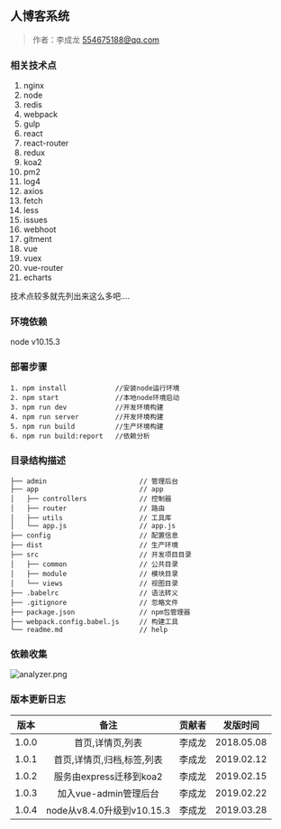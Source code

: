 ##  人博客系统

> 作者：李成龙 <554675188@qq.com>

### 相关技术点
1. nginx
2. node
3. redis
4. webpack
5. gulp
6. react
7. react-router
8. redux
9. koa2
10. pm2
11. log4
12. axios
13. fetch
14. less
15. issues
16. webhoot
17. gitment
18. vue
19. vuex
20. vue-router
21. echarts

技术点较多就先列出来这么多吧....

### 环境依赖

node v10.15.3


### 部署步骤

```
1. npm install            //安装node运行环境
2. npm start              //本地node环境启动
3. npm run dev            //开发环境构建
4. npm run server         //开发环境构建
5. npm run build          //生产环境构建
6. npm run build:report   //依赖分析
```

### 目录结构描述

```
├── admin                       // 管理后台
├── app                         // app
│   ├── controllers             // 控制器
│   ├── router                  // 路由
│   ├── utils                   // 工具库
│   └── app.js                  // app.js
├── config                      // 配置信息
├── dist                        // 生产环境
├── src                         // 开发项目目录
│   ├── common                  // 公共目录
│   ├── module                  // 模块目录
│   └── views                   // 视图目录
├── .babelrc                    // 语法转义
├── .gitignore                  // 忽略文件
├── package.json                // npm包管理器
├── webpack.config.babel.js     // 构建工具
└── readme.md                   // help
```

### 依赖收集
![analyzer.png](https://lcl101.cn/common/images/analyer.png)

### 版本更新日志

| 版本 | 备注 | 贡献者 | 发版时间 |
| :--: | :--: | :--: | :--: |
| 1.0.0 | 首页,详情页,列表 | 李成龙 | 2018.05.08 |
| 1.0.1 | 首页,详情页,归档,标签,列表 | 李成龙 | 2019.02.12 |
| 1.0.2 | 服务由express迁移到koa2 | 李成龙 | 2019.02.15 |
| 1.0.3 | 加入vue-admin管理后台 | 李成龙 | 2019.02.22 |
| 1.0.4 | node从v8.4.0升级到v10.15.3 | 李成龙 | 2019.03.28 |
